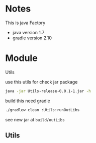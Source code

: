 # Notes

This is java Factory

- java version 1.7
- gradle version 2.10

# Module

Utils

use this utils for check jar package

```sh
java -jar Utils-release-0.0.1-1.jar -h
```

build this need gradle

```sh
./gradlew clean :Utils:runOutLibs
```

see new jar at `build/outLibs`

## Utils
